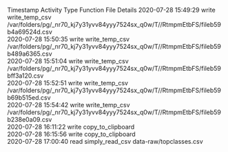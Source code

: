 Timestamp	Activity Type	Function	File	Details
2020-07-28 15:49:29	write	write_temp_csv	/var/folders/pg/_nr70_kj7y31yvv84yyy7524sx_q0w/T//RtmpmEtbFS/fileb59b4a69524d.csv	
2020-07-28 15:50:35	write	write_temp_csv	/var/folders/pg/_nr70_kj7y31yvv84yyy7524sx_q0w/T//RtmpmEtbFS/fileb59b489a6365.csv	
2020-07-28 15:51:04	write	write_temp_csv	/var/folders/pg/_nr70_kj7y31yvv84yyy7524sx_q0w/T//RtmpmEtbFS/fileb59bff3a120.csv	
2020-07-28 15:52:51	write	write_temp_csv	/var/folders/pg/_nr70_kj7y31yvv84yyy7524sx_q0w/T//RtmpmEtbFS/fileb59b69b515ed.csv	
2020-07-28 15:54:42	write	write_temp_csv	/var/folders/pg/_nr70_kj7y31yvv84yyy7524sx_q0w/T//RtmpmEtbFS/fileb59b238e0a09.csv	
2020-07-28 16:11:22	write	copy_to_clipboard		
2020-07-28 16:15:56	write	copy_to_clipboard		
2020-07-28 17:00:40	read	simply_read_csv	data-raw/topclasses.csv	
